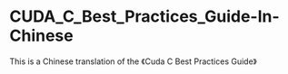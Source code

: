 # CUDA_C_Best_Practices_Guide-In-Chinese
This is a Chinese translation of the 《Cuda C Best Practices Guide》
